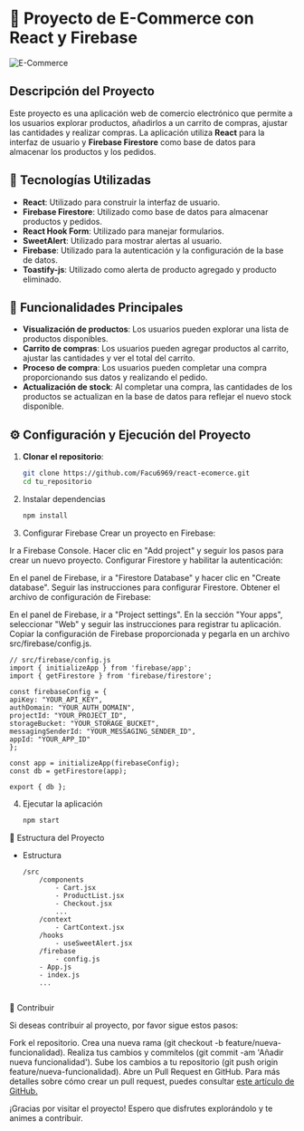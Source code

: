 # 🛒 Proyecto de E-Commerce con React y Firebase

![E-Commerce](https://react-ecomerce-sigma.vercel.app)

## Descripción del Proyecto

Este proyecto es una aplicación web de comercio electrónico que permite a los usuarios explorar productos, añadirlos a un carrito de compras, ajustar las cantidades y realizar compras. La aplicación utiliza **React** para la interfaz de usuario y **Firebase Firestore** como base de datos para almacenar los productos y los pedidos.

## 🚀 Tecnologías Utilizadas

- **React**: Utilizado para construir la interfaz de usuario.
- **Firebase Firestore**: Utilizado como base de datos para almacenar productos y pedidos.
- **React Hook Form**: Utilizado para manejar formularios.
- **SweetAlert**: Utilizado para mostrar alertas al usuario.
- **Firebase**: Utilizado para la autenticación y la configuración de la base de datos.
- **Toastify-js**: Utilizado como alerta de producto agregado y producto eliminado.

## 🎯 Funcionalidades Principales

- **Visualización de productos**: Los usuarios pueden explorar una lista de productos disponibles.
- **Carrito de compras**: Los usuarios pueden agregar productos al carrito, ajustar las cantidades y ver el total del carrito.
- **Proceso de compra**: Los usuarios pueden completar una compra proporcionando sus datos y realizando el pedido.
- **Actualización de stock**: Al completar una compra, las cantidades de los productos se actualizan en la base de datos para reflejar el nuevo stock disponible.

## ⚙️ Configuración y Ejecución del Proyecto

1. **Clonar el repositorio**:
   ```bash
   git clone https://github.com/Facu6969/react-ecomerce.git
   cd tu_repositorio
2. Instalar dependencias
    ```bash
    npm install

3. Configurar Firebase
Crear un proyecto en Firebase:

Ir a Firebase Console.
Hacer clic en "Add project" y seguir los pasos para crear un nuevo proyecto.
Configurar Firestore y habilitar la autenticación:

En el panel de Firebase, ir a "Firestore Database" y hacer clic en "Create database".
Seguir las instrucciones para configurar Firestore.
Obtener el archivo de configuración de Firebase:

En el panel de Firebase, ir a "Project settings".
En la sección "Your apps", seleccionar "Web" y seguir las instrucciones para registrar tu aplicación.
Copiar la configuración de Firebase proporcionada y pegarla en un archivo src/firebase/config.js.

    // src/firebase/config.js
    import { initializeApp } from 'firebase/app';
    import { getFirestore } from 'firebase/firestore';

    const firebaseConfig = {
    apiKey: "YOUR_API_KEY",
    authDomain: "YOUR_AUTH_DOMAIN",
    projectId: "YOUR_PROJECT_ID",
    storageBucket: "YOUR_STORAGE_BUCKET",
    messagingSenderId: "YOUR_MESSAGING_SENDER_ID",
    appId: "YOUR_APP_ID"
    };

    const app = initializeApp(firebaseConfig);
    const db = getFirestore(app);

    export { db };

4. Ejecutar la aplicación

    ```bash
    npm start

📂 Estructura del Proyecto

- Estructura

    ```dash
    /src
        /components
            - Cart.jsx
            - ProductList.jsx
            - Checkout.jsx
            ...
        /context
            - CartContext.jsx
        /hooks
            - useSweetAlert.jsx
        /firebase
            - config.js
        - App.js
        - index.js
        ...
    

🤝 Contribuir

Si deseas contribuir al proyecto, por favor sigue estos pasos:

Fork el repositorio.
Crea una nueva rama (git checkout -b feature/nueva-funcionalidad).
Realiza tus cambios y commítelos (git commit -am 'Añadir nueva funcionalidad').
Sube los cambios a tu repositorio (git push origin feature/nueva-funcionalidad).
Abre un Pull Request en GitHub.
Para más detalles sobre cómo crear un pull request, puedes consultar [este artículo de GitHub.](https://docs.github.com/es/pull-requests/collaborating-with-pull-requests/proposing-changes-to-your-work-with-pull-requests/about-pull-requests)

¡Gracias por visitar el proyecto! Espero que disfrutes explorándolo y te animes a contribuir.
